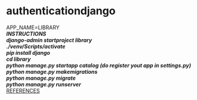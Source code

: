 # authenticationdjango
APP_NAME=LIBRARY  
***INSTRUCTIONS***  
***django-admin startproject library***  
***./venv/Scripts/activate***  
***pip install django***  
***cd library***  
***python manage.py startapp catalog (do register yout app in settings.py)***  
***python manage.py makemigrations***  
***python manage.py migrate***  
***python manage.py runserver***  
[REFERENCES](https://docs.djangoproject.com/en/4.1/intro/tutorial01/)
